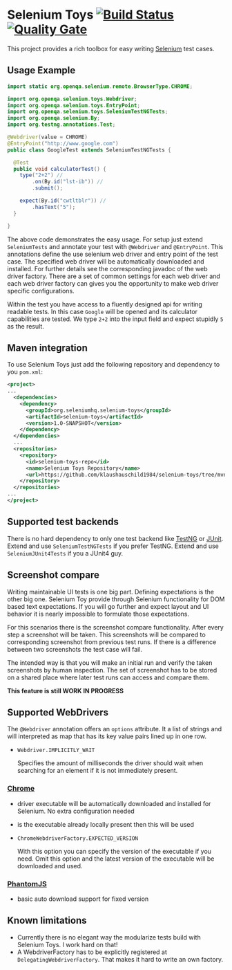 # Selenium Toys [![Build Status](https://travis-ci.org/klaushauschild1984/selenium-toys.svg?branch=master)](https://travis-ci.org/klaushauschild1984/selenium-toys) [![Quality Gate](https://sonarcloud.io/api/badges/gate?key=org.seleniumhq.selenium-toys%3Aselenium-toys)](https://sonarcloud.io/dashboard?id=org.seleniumhq.selenium-toys%3Aselenium-toys)


This project provides a rich toolbox for easy writing [Selenium](http://www.seleniumhq.org/) test cases.

## Usage Example

```java
import static org.openqa.selenium.remote.BrowserType.CHROME;

import org.openqa.selenium.toys.Webdriver;
import org.openqa.selenium.toys.EntryPoint;
import org.openqa.selenium.toys.SeleniumTestNGTests;
import org.openqa.selenium.By;
import org.testng.annotations.Test;

@Webdriver(value = CHROME)
@EntryPoint("http://www.google.com")
public class GoogleTest extends SeleniumTestNGTests {

  @Test
  public void calculatorTest() {
    type("2+2") //
        .on(By.id("lst-ib")) //
        .submit();

    expect(By.id("cwtltblr")) //
        .hasText("5");
  }

}
```
The above code demonstrates the easy usage. For setup just extend `SeleniumTests` and annotate your test with
`@Webdriver` and `@EntryPoint`. This annotations define the use selenium web driver and entry point of the test case.
The specified web driver will be automatically downloaded and installed. For further details see the corresponding
javadoc of the web driver factory. There are a set of common settings for each web driver and each web driver factory
can gives you the opportunity to make web driver specific configurations.

Within the test you have access to a fluently designed api for writing readable tests. In this case `Google` will be
opened and its calculator capabilities are tested. We type `2+2` into the input field and expect stupidly `5` as the
result.

## Maven integration

To use Selenium Toys just add the following repository and dependency to you `pom.xml`:
```xml
<project>
...
  <dependencies>
    <dependency>
      <groupId>org.seleniumhq.selenium-toys</groupId>
      <artifactId>selenium-toys</artifactId>
      <version>1.0-SNAPSHOT</version>
    </dependency>
  </dependencies>
  ...
  <repositories>
    <repository>
      <id>selenium-toys-repo</id>
      <name>Selenium Toys Repository</name>
      <url>https://github.com/klaushauschild1984/selenium-toys/tree/mvn-repo</url>
    </repository>
  </repositories>
...
</project>
```

## Supported test backends

There is no hard dependency to only one test backend like [TestNG](http://testng.org) or [JUnit](http://junit.org).
Extend and use `SeleniumTestNGTests` if you prefer TestNG. Extend and use `SeleniumJUnit4Tests` if you a JUnit4 guy.

## Screenshot compare

Writing maintainable UI tests is one big part. Defining expectations is the other big one. Selenium Toy provide through
Selenium functionality for DOM based text expectations. If you will go further and expect layout and UI behavior it is
nearly impossible to formulate those expectations.

For this scenarios there is the screenshot compare functionality. After every step a screenshot will be taken. This
screenshots will be compared to corresponding screenshot from previous test runs. If there is a difference between two
screenshots the test case will fail.

The intended way is that you will make an initial run and verify the taken screenshots by human inspection. The set of
screenshot has to be stored on a shared place where later test runs can access and compare them.

**This feature is still WORK IN PROGRESS**

## Supported WebDrivers

The `@Webdriver` annotation offers an `options` attribute. It a list of strings and will interpreted as map that has
its key value pairs lined up in one row.

* `Webdriver.IMPLICITLY_WAIT`

  Specifies the amount of milliseconds the driver should wait when searching for an element if it is not immediately
  present.

### [Chrome](https://sites.google.com/a/chromium.org/chromedriver/downloads)

* driver executable will be automatically downloaded and installed for Selenium. No extra configuration needed
* is the executable already locally present then this will be used
* `ChromeWebdriverFactory.EXPECTED_VERSION`

  With this option you can specify the version of the executable if you need. Omit this option and the latest version
  of the executable will be downloaded and used. 

### [PhantomJS](https://github.com/detro/ghostdriver)

* basic auto download support for fixed version

## Known limitations

* Currently there is no elegant way the modularize tests build with Selenium Toys. I work hard on that!
* A WebdriverFactory has to be explicitly registered at `DelegatingWebdriverFactory`. That makes it hard to write an
own factory.